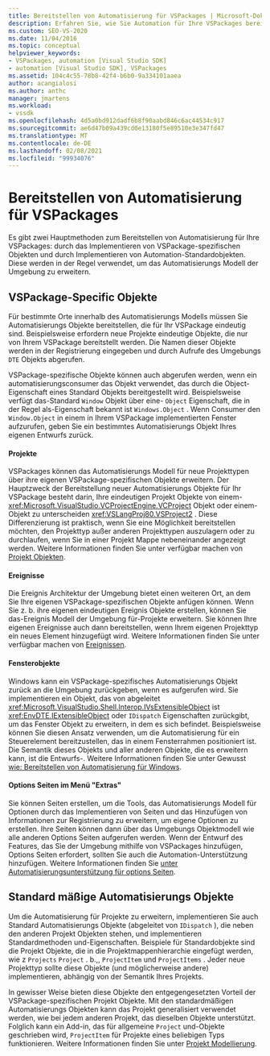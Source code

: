 ```yaml
---
title: Bereitstellen von Automatisierung für VSPackages | Microsoft-Dokumentation
description: Erfahren Sie, wie Sie Automation für Ihre VSPackages bereitstellen, indem Sie VSPackage-spezifische Objekte implementieren und standardmäßige Automatisierungs Objekte implementieren.
ms.custom: SEO-VS-2020
ms.date: 11/04/2016
ms.topic: conceptual
helpviewer_keywords:
- VSPackages, automation [Visual Studio SDK]
- automation [Visual Studio SDK], VSPackages
ms.assetid: 104c4c55-78b8-42f4-b6b0-9a334101aaea
author: acangialosi
ms.author: anthc
manager: jmartens
ms.workload:
- vssdk
ms.openlocfilehash: 4d5a0bd912dadf6b8f90aabd846c6ac44534c917
ms.sourcegitcommit: ae6d47b09a439cd0e13180f5e89510e3e347fd47
ms.translationtype: MT
ms.contentlocale: de-DE
ms.lasthandoff: 02/08/2021
ms.locfileid: "99934076"
---
```

# <a name="providing-automation-for-vspackages"></a>Bereitstellen von Automatisierung für VSPackages
Es gibt zwei Hauptmethoden zum Bereitstellen von Automatisierung für Ihre VSPackages: durch das Implementieren von VSPackage-spezifischen Objekten und durch Implementieren von Automation-Standardobjekten. Diese werden in der Regel verwendet, um das Automatisierungs Modell der Umgebung zu erweitern.

## <a name="vspackage-specific-objects"></a>VSPackage-Specific Objekte
 Für bestimmte Orte innerhalb des Automatisierungs Modells müssen Sie Automatisierungs Objekte bereitstellen, die für Ihr VSPackage eindeutig sind. Beispielsweise erfordern neue Projekte eindeutige Objekte, die nur von Ihrem VSPackage bereitstellt werden. Die Namen dieser Objekte werden in der Registrierung eingegeben und durch Aufrufe des Umgebungs `DTE` Objekts abgerufen.

 VSPackage-spezifische Objekte können auch abgerufen werden, wenn ein automatisierungsconsumer das Objekt verwendet, das durch die Object-Eigenschaft eines Standard Objekts bereitgestellt wird. Beispielsweise verfügt das-Standard `Window` Objekt über eine- `Object` Eigenschaft, die in der Regel als-Eigenschaft bekannt ist `Windows.Object` . Wenn Consumer den `Window.Object` in einem in Ihrem VSPackage implementierten Fenster aufzurufen, geben Sie ein bestimmtes Automatisierungs Objekt Ihres eigenen Entwurfs zurück.

#### <a name="projects"></a>Projekte
 VSPackages können das Automatisierungs Modell für neue Projekttypen über ihre eigenen VSPackage-spezifischen Objekte erweitern. Der Hauptzweck der Bereitstellung neuer Automatisierungs Objekte für Ihr VSPackage besteht darin, Ihre eindeutigen Projekt Objekte von einem- <xref:Microsoft.VisualStudio.VCProjectEngine.VCProject> Objekt oder einem-Objekt zu unterscheiden <xref:VSLangProj80.VSProject2> . Diese Differenzierung ist praktisch, wenn Sie eine Möglichkeit bereitstellen möchten, den Projekttyp außer anderen Projekttypen auszulagern oder zu durchlaufen, wenn Sie in einer Projekt Mappe nebeneinander angezeigt werden. Weitere Informationen finden Sie unter verfügbar machen von [Projekt Objekten](../../extensibility/internals/exposing-project-objects.md).

#### <a name="events"></a>Ereignisse
 Die Ereignis Architektur der Umgebung bietet einen weiteren Ort, an dem Sie Ihre eigenen VSPackage-spezifischen Objekte anfügen können. Wenn Sie z. b. ihre eigenen eindeutigen Ereignis Objekte erstellen, können Sie das-Ereignis Modell der Umgebung für-Projekte erweitern. Sie können Ihre eigenen Ereignisse auch dann bereitstellen, wenn Ihrem eigenen Projekttyp ein neues Element hinzugefügt wird. Weitere Informationen finden Sie unter verfügbar machen von [Ereignissen](../../extensibility/internals/exposing-events-in-the-visual-studio-sdk.md).

#### <a name="window-objects"></a>Fensterobjekte
 Windows kann ein VSPackage-spezifisches Automatisierungs Objekt zurück an die Umgebung zurückgeben, wenn es aufgerufen wird. Sie implementieren ein Objekt, das von abgeleitet <xref:Microsoft.VisualStudio.Shell.Interop.IVsExtensibleObject> ist <xref:EnvDTE.IExtensibleObject> oder `IDispatch` Eigenschaften zurückgibt, um das Fenster Objekt zu erweitern, in dem es sich befindet. Beispielsweise können Sie diesen Ansatz verwenden, um die Automatisierung für ein Steuerelement bereitzustellen, das in einem Fensterrahmen positioniert ist. Die Semantik dieses Objekts und aller anderen Objekte, die es erweitern kann, ist die Entwurfs-. Weitere Informationen finden Sie unter Gewusst [wie: Bereitstellen von Automatisierung für Windows](../../extensibility/internals/how-to-provide-automation-for-windows.md).

#### <a name="options-pages-on-the-tools-menu"></a>Options Seiten im Menü "Extras"
 Sie können Seiten erstellen, um die Tools, das Automatisierungs Modell für Optionen durch das Implementieren von Seiten und das Hinzufügen von Informationen zur Registrierung zu erweitern, um eigene Optionen zu erstellen. Ihre Seiten können dann über das Umgebungs Objektmodell wie alle anderen Options Seiten aufgerufen werden. Wenn der Entwurf des Features, das Sie der Umgebung mithilfe von VSPackages hinzufügen, Options Seiten erfordert, sollten Sie auch die Automation-Unterstützung hinzufügen. Weitere Informationen finden Sie [unter Automatisierungsunterstützung für options Seiten](../../extensibility/internals/automation-support-for-options-pages.md).

## <a name="standard-automation-objects"></a>Standard mäßige Automatisierungs Objekte
 Um die Automatisierung für Projekte zu erweitern, implementieren Sie auch Standard Automatisierungs Objekte (abgeleitet von `IDispatch` ), die neben den anderen Projekt Objekten stehen, und implementieren Standardmethoden und-Eigenschaften. Beispiele für Standardobjekte sind die Projekt Objekte, die in die Projektmappenhierarchie eingefügt werden, wie z `Projects` `Project` . b.,, `ProjectItem` und `ProjectItems` . Jeder neue Projekttyp sollte diese Objekte (und möglicherweise andere) implementieren, abhängig von der Semantik Ihres Projekts.

 In gewisser Weise bieten diese Objekte den entgegengesetzten Vorteil der VSPackage-spezifischen Projekt Objekte. Mit den standardmäßigen Automatisierungs Objekten kann das Projekt generalisiert verwendet werden, wie bei jedem anderen Projekt, das dieselben Objekte unterstützt. Folglich kann ein Add-in, das für allgemeine `Project` und-Objekte geschrieben wird, `ProjectItem` für Projekte eines beliebigen Typs funktionieren. Weitere Informationen finden Sie unter [Projekt Modellierung](../../extensibility/internals/project-modeling.md).
